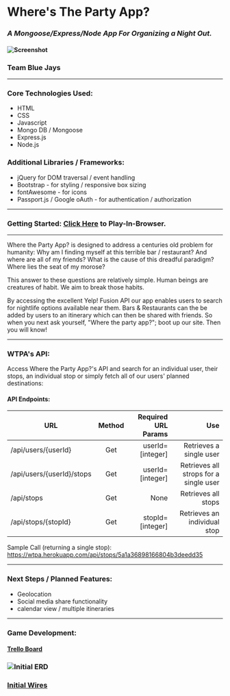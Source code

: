 # Where's The Party App? 
### *A Mongoose/Express/Node App For Organizing a Night Out.*
#### ![Screenshot](https://i.imgur.com/dMaedgB.png)
### Team Blue Jays
---
### Core Technologies Used:
- HTML
- CSS
- Javascript
- Mongo DB / Mongoose
- Express.js
- Node.js

### Additional Libraries / Frameworks:
- jQuery for DOM traversal / event handling
- Bootstrap - for styling / responsive box sizing
- fontAwesome - for icons
- Passport.js / Google oAuth - for authentication / authorization
----
### Getting Started: [Click Here](https://wtpa.herokuapp.com/) to Play-In-Browser.
----
Where the Party App? is designed to address a centuries old problem for humanity:  Why am I finding myself at this terrible bar / restaurant?  And where are all of my friends?  What is the cause of this dreadful paradigm?  Where lies the seat of my morose?

This answer to these questions are relatively simple.  Human beings are creatures of habit.  We aim to break those habits.

By accessing the excellent Yelp! Fusion API our app enables users to search for nightlife options available near them. Bars & Restaurants can the be added by users to an itinerary which can then be shared with friends.  So when you next ask yourself, "Where the party app?"; boot up our site.  Then you will know!

----
### WTPA's API:
Access Where the Party App?'s API and search for an individual user, their stops, an individual stop or simply fetch all of our users' planned destinations:

#### API Endpoints:

| URL        | Method           | Required URL Params | Use  |
| ------------- |:-------------:| -----:| -----: |
| /api/users/{userId}   | Get | userId=[integer] | Retrieves a single user |
| /api/users/{userId}/stops      | Get | userId=[integer]   |   Retrieves all strops for a single user |
| /api/stops | Get      | None |   Retrieves all stops |
| /api/stops/{stopId} | Get      |  stopId=[integer] |Retrieves an individual stop |

Sample Call (returning a single stop):
https://wtpa.herokuapp.com/api/stops/5a1a36898166804b3deedd35

----
### Next Steps / Planned Features:
- Geolocation
- Social media share functionality
- calendar view / multiple itineraries
----

### Game Development:
#### [Trello Board](https://trello.com/b/ELxyn47s/blue-jays-nite-out)

### ![Initial ERD](https://i.imgur.com/54Z4v4H.png)

### [Initial Wires](https://i.imgur.com/XTe15kP.jpg)
